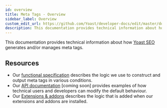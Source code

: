 ```yaml
---
id: overview
title: Meta Tags - Overview
sidebar_label: Overview
custom_edit_url: https://github.com/Yoast/developer-docs/edit/master/docs/features/meta-tags/overview.md
description: This documentation provides technical information about how Yoast SEO generates and/or manages meta tags.
---
```

This documentation provides technical information about how [Yoast SEO](https://yoast.com/wordpress/plugins/seo/) generates and/or manages meta tags.

## Resources
* Our [functional specification](functional-specification.md) describes the logic we use to construct and output meta tags in various conditions.
* Our [API documentation](api.md) [coming soon] provides examples of how technical users and developers can modify the default behaviour.
* Our [Extensions & addons](extensions-and-addons.md) describes the logic that is added when our extensions and addons are installed.
